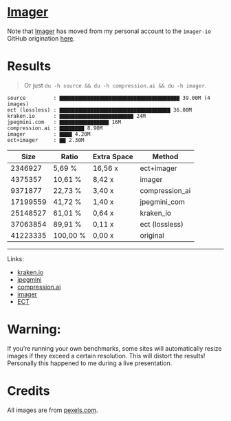 # [Imager](https://github.com/imager-io/imager)
Note that [Imager](https://github.com/imager-io/imager) has moved from my personal account to the `imager-io` GitHub origination [here](https://github.com/imager-io/imager).


# Results

> Or just `du -h source && du -h compression.ai && du -h imager`.

```text
source         : ▇▇▇▇▇▇▇▇▇▇▇▇▇▇▇▇▇▇▇▇▇▇▇▇▇▇▇▇▇▇▇▇▇▇▇▇▇▇▇ 39.00M (4 images)
ect (lossless) : ▇▇▇▇▇▇▇▇▇▇▇▇▇▇▇▇▇▇▇▇▇▇▇▇▇▇▇▇▇▇▇▇▇▇▇▇ 36.00M
kraken.io      : ▇▇▇▇▇▇▇▇▇▇▇▇▇▇▇▇▇▇▇▇▇▇▇▇ 24M
jpegmini.com   : ▇▇▇▇▇▇▇▇▇▇▇▇▇▇▇▇ 16M
compression.ai : ▇▇▇▇▇▇▇▇ 8.90M
imager         : ▇▇▇▇ 4.20M
ect+imager     : ▇▇ 2.30M
```


|Size | Ratio | Extra Space | Method
|--|--|--|--|
|2346927|5,69 %|16,56 x|ect+imager
|4375357|10,61 %|8,42 x|imager
|9371877|22,73 %|3,40 x|compression_ai
|17199559|41,72 %|1,40 x|jpegmini_com
|25148527|61,01 %|0,64 x|kraken_io
|37063854|89,91 %|0,11 x|ect (lossless)
|41223335|100,00 %|0,00 x|original
---

Links:
* [kraken.io](https://kraken.io)
* [jpegmini](https://www.jpegmini.com)
* [compression.ai](https://compression.ai)
* [imager](https://github.com/imager-io/imager)
* [ECT](https://github.com/fhanau/Efficient-Compression-Tool)

# Warning:

If you’re running your own benchmarks, some sites will automatically resize images if they exceed a certain resolution. This will distort the results! Personally this happened to me during a live presentation. 

# Credits

All images are from [pexels.com](https://www.pexels.com).
